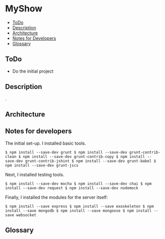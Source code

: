 MyShow
======

*	[ToDo](#todo)
*	[Description](#description)
*	[Architecture](#architecture)
*	[Notes for Developers](#notes-for-developers)
*	[Glossary](#glossary)

<a name="todo"></a>
----
ToDo
----
*	Do the initial project

<a name="description"></a>
-----------
Description
-----------
.

<a name="architecture"></a>
------------
Architecture
------------

<a name="notes-for-developers"></a>
--------------------
Notes for developers
--------------------
The initial set-up. I installed basic tools.

`
$ npm install --save-dev grunt
$ npm install --save-dev grunt-contrib-clean
$ npm install --save-dev grunt-contrib-copy
$ npm install --save-dev grunt-contrib-jshint
$ npm install --save-dev grunt-babel
$ npm install --save-dev grunt-jscs
`

Next, I installed testing tools.

`
$ npm install --save-dev mocha
$ npm install --save-dev chai
$ npm install --save-dev request
$ npm install --save-dev nodemock
`

Finally, I installed the modules for the server itself:

`
$ npm install --save express
$ npm install --save exoskeleton
$ npm install --save mongodb
$ npm install --save mongoose
$ npm install --save websocket
`


<a name="glossary"></a>
--------
Glossary
--------
